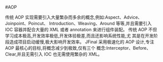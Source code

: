 #AOP

传统 AOP 实现需要引入大量繁杂而多余的概念,例如:Aspect、Advice、Joinpoint、Poincut、 Introduction、Weaving、Around 等等,并且需要引入 IOC 容器并配合大量的 XML 或者 annotation 来进行组件装配。
传统 AOP 不但学习成本极高,开发效率极低,开发体验极差,而且还影响系统性能,尤 其是在开发阶段造成项目启动缓慢,极大影响开发效率。
JFinal 采用极速化的 AOP 设计,专注 AOP 最核心的目标,将概念减少到极致,仅有三个 概念:Interceptor、Before、Clear,并且无需引入 IOC 也无需使用繁杂的 XML。

